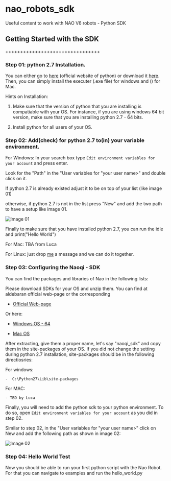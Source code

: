 # nao_robots_sdk
Useful content to work with NAO V6 robots - Python SDK 


## Getting Started with the SDK
++++++++++++++++++++++++++++++++ 

### Step 01: python 2.7 Installation. 

You can either go to [here](https://www.python.org/downloads/release/python-270/) (official website of python) or download it [here](add__the__link). Then, you can simply install the executer (.exe file) for windows and () for Mac.


Hints on Installation: 

1. Make sure that the version of python that you are installing is compatiable with your OS. For instance, if you are using windows 64 bit version, make sure that you are installing python 2.7 - 64 bits.
	
2. Install python for all users of your OS.  

### Step 02: Add(check) for python 2.7 to(in) your variable environment. 

For Windows: 
In your search box type ``` Edit environment variables for your account ``` and press enter.

Look for the "Path" in the "User variables for "your user name>" and double click on it.

If python 2.7 is already existed adjust it to be on top of your list (like image 01)

otherwise, if python 2.7 is not in the list press "New" and add the two path to have a setup like image 01.

![Image 01](docs/image01.png)


Finally to make sure that you have installed python 2.7, you can run the idle and print("Hello World") 


For Mac: TBA from Luca 

For Linux: just drop [me](amirhossein.moallem2@unibo.it) a message and we can do it together. 

### Step 03: Configuring the Naoqi - SDK 

You can find the packages and libraries of Nao in the following lists: 

Please download SDKs for your OS and unzip them. You can find at aldebaran official web-page or the corresponding  

- [Official Web-page](https://www.aldebaran.com/fr/support/nao-6/downloads-softwares)

Or here:

- [Windows OS - 64](https://drive.google.com/drive/folders/10oGjYZyq_hBb_6_i7BMWUOhsODQLsKqu)

- [Mac OS](https://drive.google.com/drive/folders/1hOIRb9Ys9uM-thReRW-OHCo9aXzhQNBn)

After extracting, give them a proper name, let's say "naoqi_sdk" and copy them in the site-packages of your OS. 
If you did not change the setting during python 2.7 installation, site-packages should be in the following directiosries: 


For windows:

	-  C:\Python27\Lib\site-packages


For MAC: 

	- TBD by Luca


Finally, you will need to add the python sdk to your python environment. To do so, open ``` Edit environment variables for your account ``` as you did in step 02. 

Similar to step 02, in the "User variables for "your user name>" click on New and add the following path as shown in image 02: 

![Image 02](docs/image02.png)



### Step 04: Hello World Test

Now you should be able to run your first python script with the Nao Robot. For that you can navigate to examples and run the hello_world.py   
















